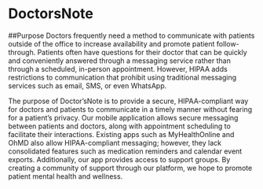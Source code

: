 # DoctorsNote

##Purpose 
Doctors frequently need a method to communicate with patients outside of the office to increase availability and promote patient follow-through. Patients often have questions for their doctor that can be quickly and conveniently answered through a messaging service rather than through a scheduled, in-person appointment. However, HIPAA adds restrictions to communication that prohibit using traditional messaging services such as email, SMS, or even WhatsApp. 

The purpose of Doctor’sNote is to provide a secure, HIPAA-compliant way for doctors and patients to communicate in a timely manner without fearing for a patient’s privacy. Our mobile application allows secure messaging between patients and doctors, along with appointment scheduling to facilitate their interactions. Existing apps such as MyHealthOnline and OhMD also allow HIPAA-compliant messaging; however, they lack consolidated features such as medication reminders and calendar event exports. Additionally, our app provides access to support groups. By creating a community of support through our platform, we hope to promote patient mental health and wellness.
